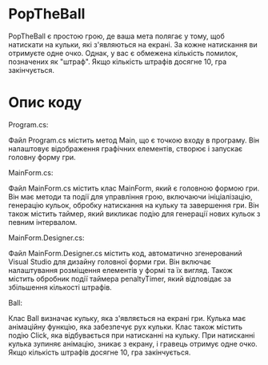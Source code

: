 # PopTheBall
PopTheBall є простою грою, де ваша мета полягає у тому, щоб натискати на кульки, які з'являються на екрані. За кожне натискання ви отримуєте одне очко. Однак, у вас є обмежена кількість помилок, позначених як "штраф". Якщо кількість штрафів досягне 10, гра закінчується.

# Опис коду
Program.cs:

Файл Program.cs містить метод Main, що є точкою входу в програму. Він налаштовує відображення графічних елементів, створює і запускає головну форму гри.

MainForm.cs:

Файл MainForm.cs містить клас MainForm, який є головною формою гри. Він має методи та події для управління грою, включаючи ініціалізацію, генерацію кульок, обробку натискання на кульку та завершення гри. Він також містить таймер, який викликає подію для генерації нових кульок з певним інтервалом.

MainForm.Designer.cs:

Файл MainForm.Designer.cs містить код, автоматично згенерований Visual Studio для дизайну головної форми гри. Він включає налаштування розміщення елементів у формі та їх вигляд. Також містить обробник події таймера penaltyTimer, який відповідає за збільшення кількості штрафів.

Ball:

Клас Ball визначає кульку, яка з'являється на екрані гри. Кулька має анімаційну функцію, яка забезпечує рух кульки. Клас також містить подію Click, яка відбувається при натисканні на кульку. При натисканні кулька зупиняє анімацію, зникає з екрану, і гравець отримує одне очко. Якщо кількість штрафів досягне 10, гра закінчується.
